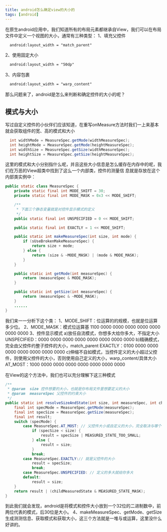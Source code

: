 ```yaml
---
title: android怎么确定view的大小的
tags: [android]
---
```


  在原生android应用中，我们知道所有的布局元素都继承自View，我们可以在布局文件中定义一个视图的大小，通常有三种类型：
  1、填充父控件
``` xml
  android:layout_width = "match_parent"
```
  2、使用固定大小
``` xml
  android:layout_width = "50dp"
```
  3、内容包裹
``` xml
  android:layout_width = "warp_content"
```
  那么问题来了，android是怎么来判断和确定控件的大小的呢？
<!--more-->

## 模式与大小
  写过自定义控件的小伙伴们应该知道，在重写onMeasure方法时我们一上来基本就会获取组件的宽、高的模式和大小
``` java
  int widthMode = MeasureSpec.getMode(widthMeasureSpec);
  int heightMode = MeasureSpec.getMode(heightMeasureSpec);
  int widthSize = MeasureSpec.getSize(widthMeasureSpec);
  int heightSize = MeasureSpec.getSize(heightMeasureSpec);
```
  这里的模式和大小分别指什么呢，并且这些大小信息是怎么缓存在内存中的呢，我们在万恶的View超类中找到了这么一个内部类，控件的测量信
  息就是存放在这个内部类实例中：
``` java
public static class MeasureSpec {
    private static final int MODE_SHIFT = 30;
    private static final int MODE_MASK = 0x3 << MODE_SHIFT;

    /**
     * 下面三个静态变量就是对控件显示模式的定义
     */
    public static final int UNSPECIFIED = 0 << MODE_SHIFT;

    public static final int EXACTLY = 1 << MODE_SHIFT;

    public static int makeMeasureSpec(int size, int mode) {
        if (sUseBrokenMakeMeasureSpec) {
            return size + mode;
        } else {
            return (size & ~MODE_MASK) | (mode & MODE_MASK);
        }
    }

    public static int getMode(int measureSpec) {
        return (measureSpec & MODE_MASK);
    }

    public static int getSize(int measureSpec) {
        return (measureSpec & ~MODE_MASK);
    }
    ......
}
```
  我们来一一分析下这个类：
  1、MODE_SHIFT：位运算的的规模，也就是位运算多少位。
  2、MODE_MASK：模式位运算基 1100 0000 0000 0000 0000 0000 0000 0000
  3、控件显示模式
  a)放任自流模式，你想多大给你多大，不指定大小
  UNSPECIFIED：0000 0000 0000 0000 0000 0000 0000 0000
  b)精确模式，完全由父控件约整子控件的大小，match_parent
  EXACTLY：0100 0000 0000 0000 0000 0000 0000 0000
  c)伸缩不自如模式，当控件定义的大小超过父控件，则使用父控件的大小，否则使用自己定义的大小，warp_content/具体大小
  AT_MOST：1000 0000 0000 0000 0000 0000 0000 0000

  在View的这个方法中，我们也可以充分理解下这三种模式
``` java
/**
 * @param  size 控件想要的大小，也就是你布局文件里想要定义的大小
 * @param  measureSpec 父控件的约束大小
 */
public static int resolveSizeAndState(int size, int measureSpec, int childMeasuredState) {
    final int specMode = MeasureSpec.getMode(measureSpec);
    final int specSize = MeasureSpec.getSize(measureSpec);
    final int result;
    switch (specMode) {
        case MeasureSpec.AT_MOST: // 父控件大小或自定义的大小，完全取决与哪个小
            if (specSize < size) {
                result = specSize | MEASURED_STATE_TOO_SMALL;
            } else {
                result = size;
            }
            break;
        case MeasureSpec.EXACTLY:// 就是父控件的大小
            result = specSize;
            break;
        case MeasureSpec.UNSPECIFIED: // 定义的多大就给你多大
        default:
            result = size;
    }
    return result | (childMeasuredState & MEASURED_STATE_MASK);
}
```
  到此我们就会发现，android是将模式和控件大小放到一个32位的二进制数中，前两位代表的模式，后30位是大小。
  4、makeMeasureSpec、getMode、getSize
  生成测测信息、获取模式和获取大小，这三个方法就是一堆与或运算，这里没什么好讲的。
